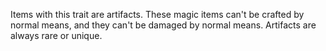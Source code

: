Items with this trait are artifacts. These magic items can't be crafted by normal means, and they can't be damaged by normal means. Artifacts are always rare or unique.